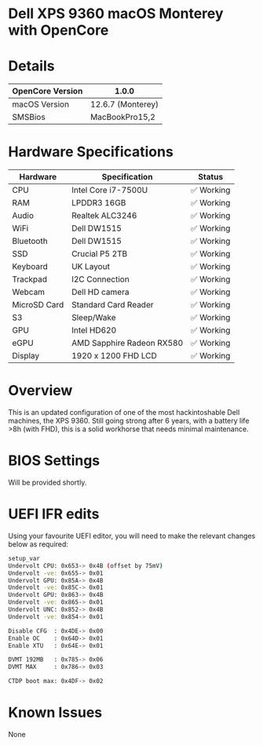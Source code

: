 # Dell XPS 9360 macOS Monterey with OpenCore

# Details

| OpenCore Version | 1.0.0 |
| --- | --- |
| macOS Version | 12.6.7 (Monterey) |
| SMSBios | MacBookPro15,2 |

# Hardware Specifications

| Hardware | Specification | Status |
| --- | --- | --- |
| CPU | Intel Core i7-7500U | ✅ Working |
| RAM | LPDDR3 16GB | ✅ Working |
| Audio | Realtek ALC3246 | ✅ Working |
| WiFi | Dell DW1515 | ✅ Working |
| Bluetooth | Dell DW1515 | ✅ Working |
| SSD | Crucial P5 2TB | ✅ Working |
| Keyboard | UK Layout | ✅ Working |
| Trackpad | I2C Connection | ✅ Working |
| Webcam | Dell HD camera | ✅ Working |
| MicroSD Card | Standard Card Reader | ✅ Working |
| S3 | Sleep/Wake | ✅ Working |
| GPU | Intel HD620 | ✅ Working |
| eGPU | AMD Sapphire Radeon RX580 | ✅ Working |
| Display | 1920 x 1200 FHD LCD | ✅ Working |

# Overview

This is an updated configuration of one of the most hackintoshable Dell 
machines, the XPS 9360. Still going strong after 6 years, with a battery 
life >8h (with FHD), this is a solid workhorse that needs minimal 
maintenance.

# BIOS Settings
Will be provided shortly.

# UEFI IFR edits
Using your favourite UEFI editor, you will need to make the relevant changes below as required:

```bash
setup_var
Undervolt CPU: 0x653-> 0x4B (offset by 75mV)
Undervolt -ve: 0x655-> 0x01
Undervolt GPU: 0x85A-> 0x4B
Undervolt -ve: 0x85C-> 0x01
Undervolt GPU: 0x863-> 0x4B
Undervolt -ve: 0x865-> 0x01
Undervolt UNC: 0x852-> 0x4B
Undervolt -ve: 0x854-> 0x01

Disable CFG  : 0x4DE-> 0x00
Enable OC    : 0x64D-> 0x01
Enable XTU   : 0x64E-> 0x01

DVMT 192MB   : 0x785-> 0x06
DVMT MAX     : 0x786-> 0x03

CTDP boot max: 0x4DF-> 0x02

```

# Known Issues
None

